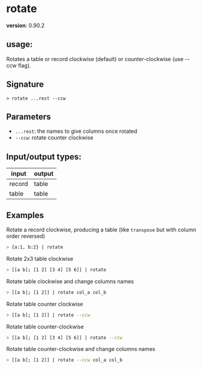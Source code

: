 # rotate

**version**: 0.90.2

## **usage**:

Rotates a table or record clockwise (default) or counter-clockwise (use --ccw flag).

## Signature

`> rotate ...rest --ccw`

## Parameters

- `...rest`: the names to give columns once rotated
- `--ccw`: rotate counter clockwise

## Input/output types:

| input  | output |
| ------ | ------ |
| record | table  |
| table  | table  |

## Examples

Rotate a record clockwise, producing a table (like `transpose` but with column order reversed)

```bash
> {a:1, b:2} | rotate
```

Rotate 2x3 table clockwise

```bash
> [[a b]; [1 2] [3 4] [5 6]] | rotate
```

Rotate table clockwise and change columns names

```bash
> [[a b]; [1 2]] | rotate col_a col_b
```

Rotate table counter clockwise

```bash
> [[a b]; [1 2]] | rotate --ccw
```

Rotate table counter-clockwise

```bash
> [[a b]; [1 2] [3 4] [5 6]] | rotate --ccw
```

Rotate table counter-clockwise and change columns names

```bash
> [[a b]; [1 2]] | rotate --ccw col_a col_b
```
